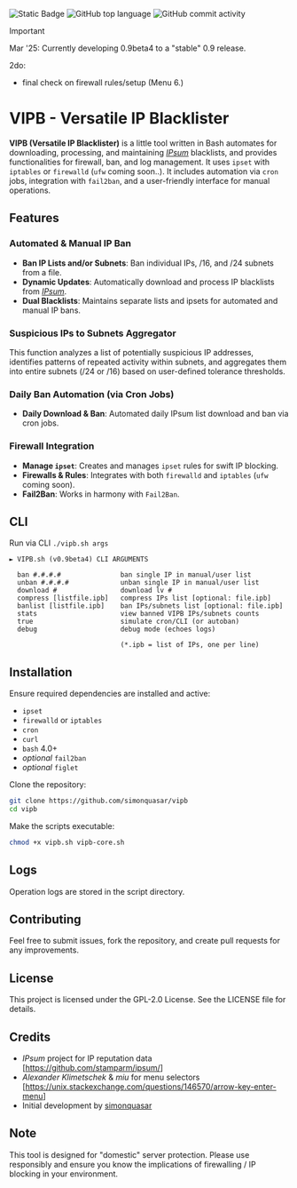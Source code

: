 ![Static Badge](https://img.shields.io/badge/version-0.9beta-orange)
![GitHub top language](https://img.shields.io/github/languages/top/simonquasar/vipb)
![GitHub commit activity](https://img.shields.io/github/commit-activity/t/simonquasar/vipb)

> [!IMPORTANT]  
> Mar '25: Currently developing 0.9beta4 to a "stable" 0.9 release.
> 
> 2do:
> - final check on firewall rules/setup (Menu 6.)

# VIPB - Versatile IP Blacklister

**VIPB (Versatile IP Blacklister)** is a little tool written in Bash automates for downloading, processing, and maintaining [*IPsum*](https://github.com/stamparm/ipsum/) blacklists, and provides functionalities for firewall, ban, and log management. It uses `ipset` with `iptables` or `firewalld` (`ufw` coming soon..). It includes automation via `cron` jobs, integration with `fail2ban`, and a user-friendly interface for manual operations.

## Features

### Automated & Manual IP Ban

- **Ban IP Lists and/or Subnets**: Ban individual IPs, /16, and /24 subnets from a file.
- **Dynamic Updates**: Automatically download and process IP blacklists from [*IPsum*](https://github.com/stamparm/ipsum/).
- **Dual Blacklists**: Maintains separate lists and ipsets for automated and manual IP bans.

### Suspicious IPs to Subnets Aggregator

This function analyzes a list of potentially suspicious IP addresses, identifies patterns of repeated activity within subnets, and aggregates them into entire subnets (/24 or /16) based on user-defined tolerance thresholds.

### Daily Ban Automation (via Cron Jobs)

- **Daily Download & Ban**: Automated daily IPsum list download and ban via cron jobs.

### Firewall Integration

- **Manage `ipset`**: Creates and manages `ipset` rules for swift IP blocking.
- **Firewalls & Rules**: Integrates with both `firewalld` and `iptables` (`ufw` coming soon).
- **Fail2Ban**: Works in harmony with `Fail2Ban`.

## CLI

Run via CLI `./vipb.sh args`

````
► VIPB.sh (v0.9beta4) CLI ARGUMENTS

  ban #.#.#.#               ban single IP in manual/user list
  unban #.#.#.#             unban single IP in manual/user list
  download #                download lv #
  compress [listfile.ipb]   compress IPs list [optional: file.ipb]
  banlist [listfile.ipb]    ban IPs/subnets list [optional: file.ipb]
  stats                     view banned VIPB IPs/subnets counts
  true                      simulate cron/CLI (or autoban)
  debug                     debug mode (echoes logs)

                            (*.ipb = list of IPs, one per line)                        
````

## Installation

Ensure required dependencies are installed and active:

- `ipset`
- `firewalld` or `iptables`
- `cron`
- `curl`
- `bash` 4.0+
- *optional* `fail2ban`
- *optional* `figlet`

Clone the repository:

```bash
git clone https://github.com/simonquasar/vipb
cd vipb
```

Make the scripts executable:

```bash
chmod +x vipb.sh vipb-core.sh
```

## Logs

Operation logs are stored in the script directory.

## Contributing

Feel free to submit issues, fork the repository, and create pull requests for any improvements.

## License

This project is licensed under the GPL-2.0 License. See the LICENSE file for details.

## Credits

- *IPsum* project for IP reputation data [<https://github.com/stamparm/ipsum/>]
- *Alexander Klimetschek* & *miu* for menu selectors [<https://unix.stackexchange.com/questions/146570/arrow-key-enter-menu>]
- Initial development by [simonquasar](https://simonquasar.net/)

## Note

This tool is designed for "domestic" server protection. Please use responsibly and ensure you know the implications of firewalling / IP blocking in your environment.
